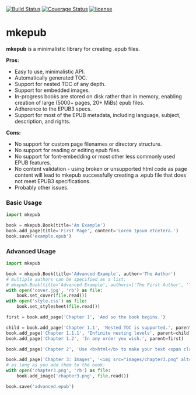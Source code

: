 [![Build Status](https://travis-ci.org/anqxyr/mkepub.svg?branch=master)](https://travis-ci.org/anqxyr/mkepub)
[![Coverage Status](https://coveralls.io/repos/github/anqxyr/mkepub/badge.svg?branch=master)](https://coveralls.io/github/anqxyr/mkepub?branch=master)
[![license](https://img.shields.io/github/license/anqxyr/mkepub.svg?maxAge=2592000)](https://github.com/anqxyr/mkepub/LICENSE)

# mkepub

**mkepub** is a minimalistic library for creating .epub files.

**Pros:**

* Easy to use, minimalistic API.
* Automatically generated TOC.
* Support for nested TOC of any depth.
* Support for embedded images.
* In-progress books are stored on disk rather than in memory, enabling creation of large (5000+ pages, 20+ MiBs) epub files.
* Adherence to the EPUB3 specs.
* Support for most of the EPUB metadata, including language, subject, description, and rights.

**Cons:**

* No support for custom page filenames or directory structure.
* No support for reading or editing epub files.
* No support for font-embedding or most other less commonly used EPUB features.
* No content validation - using broken or unsupported html code as page content will lead to mkepub successfully creating a .epub file that does not meet EPUB3 specifications.
* Probably other issues.


### Basic Usage

```python
import mkepub

book = mkepub.Book(title='An Example')
book.add_page(title='First Page', content='Lorem Ipsum etcetera.')
book.save('example.epub')
```

### Advanced Usage

```python
import mkepub

book = mkepub.Book(title='Advanced Example', author='The Author')
# multiple authors can be specified as a list:
# mkepub.Book(title='Advanced Example', authors=['The First Author', 'The Second Author'])
with open('cover.jpg', 'rb') as file:
    book.set_cover(file.read())
with open('style.css') as file:
    book.set_stylesheet(file.read())

first = book.add_page('Chapter 1', 'And so the book begins.')

child = book.add_page('Chapter 1.1', 'Nested TOC is supported.', parent=first)
book.add_page('Chapter 1.1.1', 'Infinite nesting levels', parent=child)
book.add_page('Chapter 1.2', 'In any order you wish.', parent=first)

book.add_page('Chapter 2', 'Use <b>html</b> to make your text <span class="pink">prettier</span>')

book.add_page('Chapter 3: Images', '<img src="images/chapter3.png" alt="You can use images as well">')
# as long as you add them to the book:
with open('chapter3.png', 'rb') as file:
    book.add_image('chapter3.png', file.read())

book.save('advanced.epub')
```